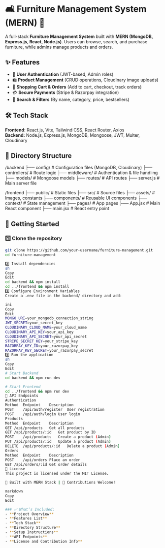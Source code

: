 # 🛋️ Furniture Management System (MERN) 🏡  

A full-stack **Furniture Management System** built with **MERN (MongoDB, Express.js, React, Node.js)**. Users can browse, search, and purchase furniture, while admins manage products and orders.  

## ✨ Features  
- 🔑 **User Authentication** (JWT-based, Admin roles)  
- 🛍️ **Product Management** (CRUD operations, Cloudinary image uploads)  
- 🛒 **Shopping Cart & Orders** (Add to cart, checkout, track orders)  
- 💳 **Secure Payments** (Stripe & Razorpay integration)  
- 🔎 **Search & Filters** (By name, category, price, bestsellers)  

## 🛠️ Tech Stack  
**Frontend:** React.js, Vite, Tailwind CSS, React Router, Axios  
**Backend:** Node.js, Express.js, MongoDB, Mongoose, JWT, Multer, Cloudinary  

## 📂 Directory Structure  
/backend ├── config/ # Configuration files (MongoDB, Cloudinary) ├── controllers/ # Route logic ├── middleware/ # Authentication & file handling ├── models/ # Mongoose models ├── routes/ # API routes ├── server.js # Main server file

/frontend ├── public/ # Static files ├── src/ # Source files ├── assets/ # Images, constants ├── components/ # Reusable UI components ├── context/ # State management ├── pages/ # App pages ├── App.jsx # Main React component ├── main.jsx # React entry point


## 🚀 Getting Started  
### 1️⃣ Clone the repository  
```sh
git clone https://github.com/your-username/furniture-management.git
cd furniture-management

2️⃣ Install dependencies
sh
Copy
Edit
cd backend && npm install
cd ../frontend && npm install
3️⃣ Configure Environment Variables
Create a .env file in the backend/ directory and add:

ini
Copy
Edit
MONGO_URI=your_mongodb_connection_string
JWT_SECRET=your_secret_key
CLOUDINARY_CLOUD_NAME=your_cloud_name
CLOUDINARY_API_KEY=your_api_key
CLOUDINARY_API_SECRET=your_api_secret
STRIPE_SECRET_KEY=your_stripe_key
RAZORPAY_KEY_ID=your_razorpay_key
RAZORPAY_KEY_SECRET=your_razorpay_secret
4️⃣ Run the application
sh
Copy
Edit
# Start Backend
cd backend && npm run dev

# Start Frontend
cd ../frontend && npm run dev
🔧 API Endpoints
Authentication
Method	Endpoint	Description
POST	/api/auth/register	User registration
POST	/api/auth/login	User login
Products
Method	Endpoint	Description
GET	/api/products	Get all products
GET	/api/products/:id	Get product by ID
POST	/api/products	Create a product (Admin)
PUT	/api/products/:id	Update a product (Admin)
DELETE	/api/products/:id	Delete a product (Admin)
Orders
Method	Endpoint	Description
POST	/api/orders	Place an order
GET	/api/orders/:id	Get order details
📜 License
This project is licensed under the MIT License.

🚀 Built with MERN Stack | 💖 Contributions Welcome!

markdown
Copy
Edit

### ✅ What’s Included:  
- **Project Overview**  
- **Features List**  
- **Tech Stack**  
- **Directory Structure**  
- **Setup Instructions**  
- **API Endpoints**  
- **License and Contribution Info**  








